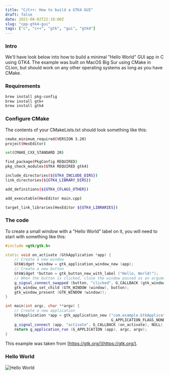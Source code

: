 ```yaml
---
title: "C/C++: How to build a GTK4 GUI"
draft: false
date: 2021-08-02T22:10:00Z
slug: "cpp-gtk4-gui"
tags: ["c", "c++", "gtk", "gui", "gtk4"]
---
```


### Intro
We'll have look below into how to build a minimal "Hello World" GUI app in C using GTK4.
The example was built on MacOS Big Sur using CMake in CLion, but should work on any other operating systems as long as you have CMake.

### Requirements
```bash
brew install pkg-config
brew install gtk+
brew install gtk4
```

### Configure CMake
The contents of your CMakeLists.txt should look something like this:
```sh
cmake_minimum_required(VERSION 3.20)
project(HexEditor)

set(CMAKE_CXX_STANDARD 20)

find_package(PkgConfig REQUIRED)
pkg_check_modules(GTK4 REQUIRED gtk4)

include_directories(${GTK4_INCLUDE_DIRS})
link_directories(${GTK4_LIBRARY_DIRS})

add_definitions(${GTK4_CFLAGS_OTHER})

add_executable(HexEditor main.cpp)

target_link_libraries(HexEditor ${GTK4_LIBRARIES})
```

### The code
To create a small window with a "Hello World" label on it, you will need to start with something like this:
```cpp
#include <gtk/gtk.h>

static void on_activate (GtkApplication *app) {
    // Create a new window
    GtkWidget *window = gtk_application_window_new (app);
    // Create a new button
    GtkWidget *button = gtk_button_new_with_label ("Hello, World!");
    // When the button is clicked, close the window passed as an argument
    g_signal_connect_swapped (button, "clicked", G_CALLBACK (gtk_window_close), window);
    gtk_window_set_child (GTK_WINDOW (window), button);
    gtk_window_present (GTK_WINDOW (window));
}

int main(int argc, char **argv) {
    // Create a new application
    GtkApplication *app = gtk_application_new ("com.example.GtkApplication",
                                               G_APPLICATION_FLAGS_NONE);
    g_signal_connect (app, "activate", G_CALLBACK (on_activate), NULL);
    return g_application_run (G_APPLICATION (app), argc, argv);
}
```

This example was taken from [https://gtk.org/](https://gtk.org/).

### Hello World
![Hello World](/img/cpp-gtk4-gui/cpp-gtk4-gui.png)
